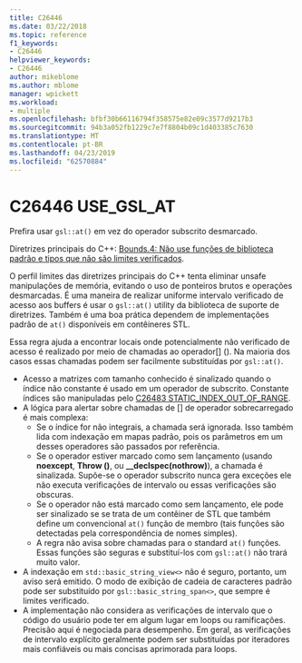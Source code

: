 ```yaml
---
title: C26446
ms.date: 03/22/2018
ms.topic: reference
f1_keywords:
- C26446
helpviewer_keywords:
- C26446
author: mikeblome
ms.author: mblome
manager: wpickett
ms.workload:
- multiple
ms.openlocfilehash: bfbf30b66116794f358575e82e09c3577d9217b3
ms.sourcegitcommit: 94b3a052fb1229c7e7f8804b09c1d403385c7630
ms.translationtype: MT
ms.contentlocale: pt-BR
ms.lasthandoff: 04/23/2019
ms.locfileid: "62570884"
---
```

# <a name="c26446-usegslat"></a>C26446 USE_GSL_AT

Prefira usar `gsl::at()` em vez do operador subscrito desmarcado.

Diretrizes principais do C++: [Bounds.4: Não use funções de biblioteca padrão e tipos que não são limites verificados](https://github.com/isocpp/CppCoreGuidelines/blob/master/CppCoreGuidelines.md#probounds-bounds-safety-profile).

O perfil limites das diretrizes principais do C++ tenta eliminar unsafe manipulações de memória, evitando o uso de ponteiros brutos e operações desmarcadas. É uma maneira de realizar uniforme intervalo verificado de acesso aos buffers é usar o `gsl::at()` utility da biblioteca de suporte de diretrizes. Também é uma boa prática dependem de implementações padrão de `at()` disponíveis em contêineres STL.

Essa regra ajuda a encontrar locais onde potencialmente não verificado de acesso é realizado por meio de chamadas ao operador\[] (). Na maioria dos casos essas chamadas podem ser facilmente substituídas por `gsl::at()`.

- Acesso a matrizes com tamanho conhecido é sinalizado quando o índice não constante é usado em um operador de subscrito. Constante índices são manipuladas pelo [C26483 STATIC_INDEX_OUT_OF_RANGE](c26483.md).
- A lógica para alertar sobre chamadas de [] de operador sobrecarregado é mais complexa:
  - Se o índice for não integrais, a chamada será ignorada. Isso também lida com indexação em mapas padrão, pois os parâmetros em um desses operadores são passados por referência.
  - Se o operador estiver marcado como sem lançamento (usando **noexcept**, **Throw ()**, ou **__declspec(nothrow)**), a chamada é sinalizada. Supõe-se o operador subscrito nunca gera exceções ele não executa verificações de intervalo ou essas verificações são obscuras.
  - Se o operador não está marcado como sem lançamento, ele pode ser sinalizado se se trata de um contêiner de STL que também define um convencional `at()` função de membro (tais funções são detectadas pela correspondência de nomes simples).
  - A regra não avisa sobre chamadas para o standard `at()` funções. Essas funções são seguras e substituí-los com `gsl::at()` não trará muito valor.
- A indexação em `std::basic_string_view<>` não é seguro, portanto, um aviso será emitido. O modo de exibição de cadeia de caracteres padrão pode ser substituído por `gsl::basic_string_span<>`, que sempre é limites verificado.
- A implementação não considera as verificações de intervalo que o código do usuário pode ter em algum lugar em loops ou ramificações. Precisão aqui é negociada para desempenho. Em geral, as verificações de intervalo explícito geralmente podem ser substituídas por iteradores mais confiáveis ou mais concisas aprimorada para loops.
